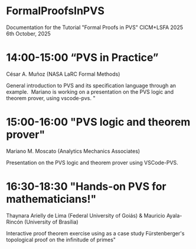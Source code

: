 # FormalProofsInPVS

Documentation for the Tutorial "Formal Proofs in PVS" CICM+LSFA 2025
6th October, 2025

# 14:00-15:00  “PVS in Practice” 
César A. Muñoz (NASA LaRC Formal Methods)

General introduction to PVS and its specification language through an example.   Mariano is working on a presentation on the PVS logic and theorem prover, using vscode-pvs. "
 
# 15:00-16:00 "PVS logic and theorem prover" 
Mariano M. Moscato (Analytics Mechanics Associates)

Presentation on the PVS logic and theorem prover using VSCode-PVS.

# 16:30-18:30 "Hands-on PVS for mathematicians!" 
Thaynara Arielly de Lima (Federal University of Goiás) & Mauricio Ayala-Rincón (University of Brasília)

Interactive proof theorem exercise using as a case study Fürstenberger's topological proof on the infinitude of primes"
